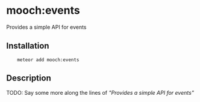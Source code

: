 # mooch:events

Provides a simple API for events

## Installation

```
    meteor add mooch:events
```

## Description

TODO: Say some more along the lines of *"Provides a simple API for events"*
